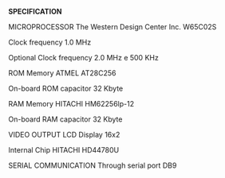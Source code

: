 **SPECIFICATION**

MICROPROCESSOR The Western Design Center Inc. W65C02S

Clock frequency 1.0 MHz

Optional Clock frequency 2.0 MHz e 500 KHz

ROM Memory ATMEL AT28C256

On-board ROM capacitor 32 Kbyte

RAM Memory HITACHI HM62256lp-12

On-board RAM capacitor 32 Kbyte

VIDEO OUTPUT LCD Display 16x2

Internal Chip HITACHI HD44780U

SERIAL COMMUNICATION Through serial port DB9

